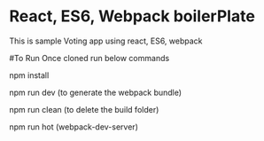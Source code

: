 # React, ES6, Webpack boilerPlate
This is sample Voting app using react, ES6, webpack

#To Run 
Once cloned run below commands

npm install 

npm run dev (to generate the webpack bundle)

npm run clean (to delete the build folder)

npm run hot (webpack-dev-server)


